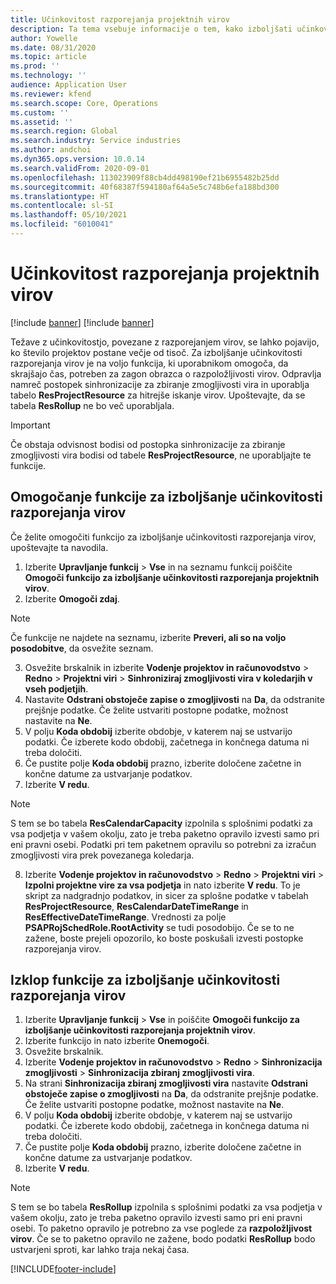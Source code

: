 ```yaml
---
title: Učinkovitost razporejanja projektnih virov
description: Ta tema vsebuje informacije o tem, kako izboljšati učinkovitost razporejanja virov za veliko število projektov.
author: Yowelle
ms.date: 08/31/2020
ms.topic: article
ms.prod: ''
ms.technology: ''
audience: Application User
ms.reviewer: kfend
ms.search.scope: Core, Operations
ms.custom: ''
ms.assetid: ''
ms.search.region: Global
ms.search.industry: Service industries
ms.author: andchoi
ms.dyn365.ops.version: 10.0.14
ms.search.validFrom: 2020-09-01
ms.openlocfilehash: 113023909f88cb4dd498190ef21b6955482b25dd
ms.sourcegitcommit: 40f68387f594180af64a5e5c748b6efa188bd300
ms.translationtype: HT
ms.contentlocale: sl-SI
ms.lasthandoff: 05/10/2021
ms.locfileid: "6010041"
---
```

# <a name="project-resource-scheduling-performance"></a>Učinkovitost razporejanja projektnih virov

[!include [banner](../includes/banner.md)]
[!include [banner](../includes/preview-banner.md)]


Težave z učinkovitostjo, povezane z razporejanjem virov, se lahko pojavijo, ko število projektov postane večje od tisoč. Za izboljšanje učinkovitosti razporejanja virov je na voljo funkcija, ki uporabnikom omogoča, da skrajšajo čas, potreben za zagon obrazca o razpoložljivosti virov. Odpravlja namreč postopek sinhronizacije za zbiranje zmogljivosti vira in uporablja tabelo **ResProjectResource** za hitrejše iskanje virov. Upoštevajte, da se tabela **ResRollup** ne bo več uporabljala.

> [!IMPORTANT]
> Če obstaja odvisnost bodisi od postopka sinhronizacije za zbiranje zmogljivosti vira bodisi od tabele **ResProjectResource**, ne uporabljajte te funkcije.

## <a name="enable-resource-scheduling-performance-enhancement"></a>Omogočanje funkcije za izboljšanje učinkovitosti razporejanja virov
Če želite omogočiti funkcijo za izboljšanje učinkovitosti razporejanja virov, upoštevajte ta navodila.

1. Izberite **Upravljanje funkcij** > **Vse** in na seznamu funkcij poiščite **Omogoči funkcijo za izboljšanje učinkovitosti razporejanja projektnih virov**.
2. Izberite **Omogoči zdaj**.

> [!NOTE]
> Če funkcije ne najdete na seznamu, izberite **Preveri, ali so na voljo posodobitve**, da osvežite seznam.

3. Osvežite brskalnik in izberite **Vodenje projektov in računovodstvo** > **Redno** > **Projektni viri** > **Sinhroniziraj zmogljivosti vira v koledarjih v vseh podjetjih**.
4. Nastavite **Odstrani obstoječe zapise o zmogljivosti** na **Da**, da odstranite prejšnje podatke. Če želite ustvariti postopne podatke, možnost nastavite na **Ne**.
5. V polju **Koda obdobij** izberite obdobje, v katerem naj se ustvarijo podatki. Če izberete kodo obdobij, začetnega in končnega datuma ni treba določiti.
6. Če pustite polje **Koda obdobij** prazno, izberite določene začetne in končne datume za ustvarjanje podatkov.
7. Izberite **V redu**.

 > [!NOTE]
 > S tem se bo tabela **ResCalendarCapacity** izpolnila s splošnimi podatki za vsa podjetja v vašem okolju, zato je treba paketno opravilo izvesti samo pri eni pravni osebi. Podatki pri tem paketnem opravilu so potrebni za izračun zmogljivosti vira prek povezanega koledarja.

8. Izberite **Vodenje projektov in računovodstvo** > **Redno** > **Projektni viri** > **Izpolni projektne vire za vsa podjetja** in nato izberite **V redu**. To je skript za nadgradnjo podatkov, in sicer za splošne podatke v tabelah **ResProjectResource**, **ResCalendarDateTimeRange** in **ResEffectiveDateTimeRange**. Vrednosti za polje **PSAPRojSchedRole.RootActivity** se tudi posodobijo. Če se to ne zažene, boste prejeli opozorilo, ko boste poskušali izvesti postopke razporejanja virov.
 
## <a name="turn-off-resource-scheduling-performance-enhancement"></a>Izklop funkcije za izboljšanje učinkovitosti razporejanja virov

1. Izberite **Upravljanje funkcij** > **Vse** in poiščite **Omogoči funkcijo za izboljšanje učinkovitosti razporejanja projektnih virov**.
2. Izberite funkcijo in nato izberite **Onemogoči**.
3. Osvežite brskalnik.
4. Izberite **Vodenje projektov in računovodstvo** > **Redno** > **Sinhronizacija zmogljivosti** > **Sinhronizacija zbiranj zmogljivosti vira**.
5. Na strani **Sinhronizacija zbiranj zmogljivosti vira** nastavite **Odstrani obstoječe zapise o zmogljivosti** na **Da**, da odstranite prejšnje podatke. Če želite ustvariti postopne podatke, možnost nastavite na **Ne**.
6. V polju **Koda obdobij** izberite obdobje, v katerem naj se ustvarijo podatki. Če izberete kodo obdobij, začetnega in končnega datuma ni treba določiti.
7. Če pustite polje **Koda obdobij** prazno, izberite določene začetne in končne datume za ustvarjanje podatkov.
8. Izberite **V redu**.

> [!NOTE]
> S tem se bo tabela **ResRollup** izpolnila s splošnimi podatki za vsa podjetja v vašem okolju, zato je treba paketno opravilo izvesti samo pri eni pravni osebi. To paketno opravilo je potrebno za vse poglede za **razpoložljivost virov**. Če se to paketno opravilo ne zažene, bodo podatki **ResRollup** bodo ustvarjeni sproti, kar lahko traja nekaj časa.


[!INCLUDE[footer-include](../includes/footer-banner.md)]